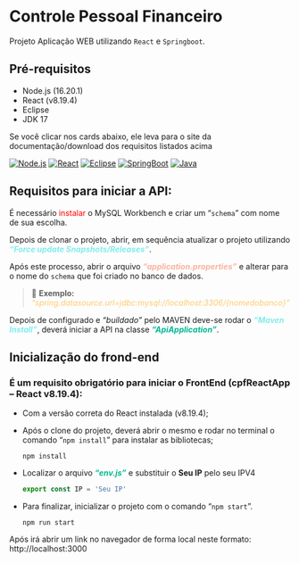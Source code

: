 # Controle Pessoal Financeiro

Projeto Aplicação WEB utilizando `React` e `Springboot`.
<br>

## Pré-requisitos

- Node.js (16.20.1)
- React (v8.19.4)
- Eclipse
- JDK 17

Se você clicar nos cards abaixo, ele leva para o site da documentação/download dos requisitos listados acima

[![Node.js](https://img.shields.io/badge/Node.js-43853D?style=for-the-badge&logo=node.js&logoColor=white)](https://nodejs.org/en/download/prebuilt-installer)
[![React](https://img.shields.io/badge/React-20232A?style=for-the-badge&logo=react&logoColor=61DAFB)](https://legacy.reactjs.org/docs/getting-started.html)
[![Eclipse](https://img.shields.io/badge/Eclipse-2C2255?style=for-the-badge&logo=eclipse&logoColor=white)](https://www.eclipse.org/downloads/)
[![SpringBoot](https://img.shields.io/badge/Spring-6DB33F?style=for-the-badge&logo=spring&logoColor=white)](https://start.spring.io)
[![Java](https://img.shields.io/badge/Java-ED8B00?style=for-the-badge&logo=openjdk&logoColor=white)](https://www.oracle.com/java/technologies/javase/jdk17-archive-downloads.html)

## Requisitos para iniciar a API:

É necessário <font color="red">instalar</font> o MySQL Workbench e criar um “`schema`” com nome de sua escolha.

Depois de clonar o projeto, abrir, em sequência atualizar o projeto utilizando <span style="color: #81ecec">**_“Force update Snapshots/Releases”_**</span>.

Após este processo, abrir o arquivo <span style="color: #fab1a0">**_“application.properties”_**</span> e alterar para o nome do `schema` que foi criado no banco de dados.

> 📝 **Exemplo:** <span style="color: #fdcb6e">_“spring.datasource.url=jdbc:mysql://localhost:3306/{nomedobanco}”_</span>

Depois de configurado e _“buildado”_ pelo MAVEN deve-se rodar o <span style="color: #81ecec">**_“Maven Install”_**</span>, deverá iniciar a API na classe <span style="color: #00b894">**_“ApiApplication”_**</span>.

## Inicialização do frond-end

### É um requisito obrigatório para iniciar o FrontEnd (cpfReactApp – React v8.19.4):

- Com a versão correta do React instalada (v8.19.4);

- Após o clone do projeto, deverá abrir o mesmo e rodar no terminal o comando “`npm install`” para instalar as bibliotecas;

  ```console
  npm install
  ```

- Localizar o arquivo <span style="color: #00b894">**_“env.js”_**</span> e substituir o **Seu IP** pelo seu IPV4

  ```javascript
  export const IP = 'Seu IP'
  ```

- Para finalizar, inicializar o projeto com o comando “`npm start`”.

  ```console
  npm run start
  ```

Após irá abrir um link no navegador de forma local neste formato: http://localhost:3000

